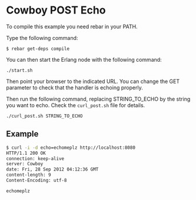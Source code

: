 Cowboy POST Echo
================

To compile this example you need rebar in your PATH.

Type the following command:
```
$ rebar get-deps compile
```

You can then start the Erlang node with the following command:
```
./start.sh
```

Then point your browser to the indicated URL. You can change
the GET parameter to check that the handler is echoing properly.

Then run the following command, replacing STRING_TO_ECHO by the
string you want to echo. Check the ```curl_post.sh``` file for details.

```
./curl_post.sh STRING_TO_ECHO
```

Example
-------

``` bash
$ curl -i -d echo=echomeplz http://localhost:8080
HTTP/1.1 200 OK
connection: keep-alive
server: Cowboy
date: Fri, 28 Sep 2012 04:12:36 GMT
content-length: 9
Content-Encoding: utf-8

echomeplz
```
